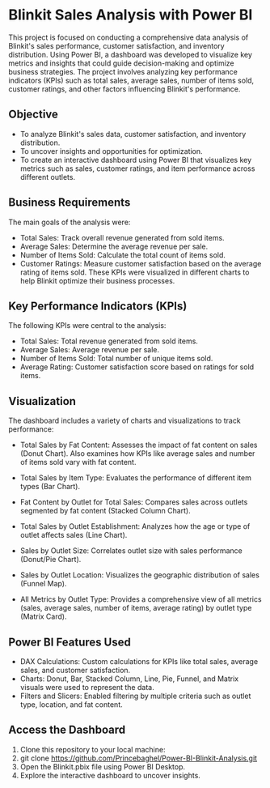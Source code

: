 
# Blinkit Sales Analysis with Power BI

This project is focused on conducting a comprehensive data analysis of Blinkit's sales performance, customer satisfaction, and inventory distribution. Using Power BI, a dashboard was developed to visualize key metrics and insights that could guide decision-making and optimize business strategies. The project involves analyzing key performance indicators (KPIs) such as total sales, average sales, number of items sold, customer ratings, and other factors influencing Blinkit's performance.


## Objective
- To analyze Blinkit's sales data, customer satisfaction, and inventory distribution.
- To uncover insights and opportunities for optimization.
- To create an interactive dashboard using Power BI that visualizes key metrics such as sales, customer ratings, and item performance across different outlets.
## Business Requirements
The main goals of the analysis were:

- Total Sales: Track overall revenue generated from sold items.
- Average Sales: Determine the average revenue per sale.
- Number of Items Sold: Calculate the total count of items sold.
- Customer Ratings: Measure customer satisfaction based on the average rating of items sold.
These KPIs were visualized in different charts to help Blinkit optimize their business processes.
## Key Performance Indicators (KPIs)
The following KPIs were central to the analysis:

- Total Sales: Total revenue generated from sold items.
- Average Sales: Average revenue per sale.
- Number of Items Sold: Total number of unique items sold.
- Average Rating: Customer satisfaction score based on ratings for sold items.
## Visualization

The dashboard includes a variety of charts and visualizations to track performance:

- Total Sales by Fat Content: Assesses the impact of fat content on sales (Donut Chart). Also examines how KPIs like average sales and number of items sold vary with fat content.

- Total Sales by Item Type: Evaluates the performance of different item types (Bar Chart).

- Fat Content by Outlet for Total Sales: Compares sales across outlets segmented by fat content (Stacked Column Chart).

- Total Sales by Outlet Establishment: Analyzes how the age or type of outlet affects sales (Line Chart).

- Sales by Outlet Size: Correlates outlet size with sales performance (Donut/Pie Chart).

- Sales by Outlet Location: Visualizes the geographic distribution of sales (Funnel Map).

- All Metrics by Outlet Type: Provides a comprehensive view of all metrics (sales, average sales, number of items, average rating) by outlet type (Matrix Card).
## Power BI Features Used
- DAX Calculations: Custom calculations for KPIs like total sales, average sales, and customer satisfaction.
- Charts: Donut, Bar, Stacked Column, Line, Pie, Funnel, and Matrix visuals were used to represent the data.
- Filters and Slicers: Enabled filtering by multiple criteria such as outlet type, location, and fat content.
## Access the Dashboard
1. Clone this repository to your local machine:
2. git clone https://github.com/Princebaghel/Power-BI-Blinkit-Analysis.git
3. Open the Blinkit.pbix file using Power BI Desktop.
4. Explore the interactive dashboard to uncover insights.
